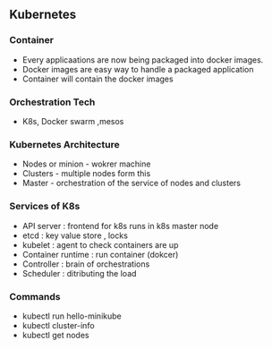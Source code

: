 ## Kubernetes

### Container
- Every applicaations are now being packaged into docker images.
- Docker images are easy way to handle a packaged application
- Container will contain the docker images

### Orchestration Tech
- K8s, Docker swarm ,mesos

### Kubernetes Architecture
- Nodes or minion - wokrer machine
- Clusters - multiple nodes form this
- Master - orchestration of the service of nodes and clusters

### Services of K8s
- API server : frontend for k8s runs in k8s master node
- etcd : key value store , locks 
- kubelet : agent to check containers are up
- Container runtime : run container (dokcer)
- Controller : brain of orchestrations
- Scheduler : ditributing the load

### Commands 
- kubectl run hello-minikube
- kubectl cluster-info
- kubectl get nodes